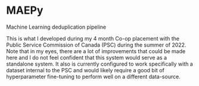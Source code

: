# MAEPy
Machine Learning deduplication pipeline 

This is what I developed during my 4 month Co-op placement with the Public Service Commission of Canada (PSC) during the summer of 2022. Note that in my eyes, there are a lot of improvements that could be made here and I do not feel confident that this system would serve as a standalone system. It also is currently configured to work specifically with a dataset internal to the PSC and would likely require a good bit of hyperparameter fine-tuning to perform well on a different data-source. 
